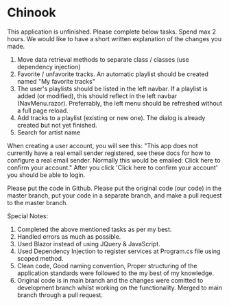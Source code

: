 # Chinook

This application is unfinished. Please complete below tasks. Spend max 2 hours.
We would like to have a short written explanation of the changes you made.

1. Move data retrieval methods to separate class / classes (use dependency injection)
2. Favorite / unfavorite tracks. An automatic playlist should be created named "My favorite tracks"
3. The user's playlists should be listed in the left navbar. If a playlist is added (or modified), this should reflect in the left navbar (NavMenu.razor). Preferrably, the left menu should be refreshed without a full page reload.
4. Add tracks to a playlist (existing or new one). The dialog is already created but not yet finished.
5. Search for artist name

When creating a user account, you will see this:
"This app does not currently have a real email sender registered, see these docs for how to configure a real email sender. Normally this would be emailed: Click here to confirm your account."
After you click 'Click here to confirm your account' you should be able to login.

Please put the code in Github. Please put the original code (our code) in the master branch, put your code in a separate branch, and make a pull request to the master branch.


Special Notes:

1. Completed the above mentioned tasks as per my best.
2. Handled errors as much as possible.
3. Used Blazor instead of using JQuery & JavaScript.
4. Used Dependency Injection to register services at Program.cs file using scoped method.
5. Clean code, Good naming convention, Proper structuring of the application standards were followed to the my best of my knowledge.
6. Original code is in main branch and the changes were comitted to development branch whilst working on the functionality. Merged to main branch through a pull request.
